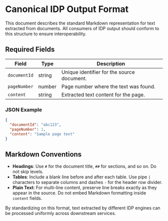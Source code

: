 # Canonical IDP Output Format

This document describes the standard Markdown representation for text extracted from documents. All consumers of IDP output should conform to this structure to ensure interoperability.

## Required Fields

| Field       | Type   | Description                                     |
|-------------|--------|-------------------------------------------------|
| `documentId`| string | Unique identifier for the source document.      |
| `pageNumber`| number | Page number where the text was found.           |
| `content`   | string | Extracted text content for the page.            |

### JSON Example

```json
{
  "documentId": "abc123",
  "pageNumber": 1,
  "content": "Sample page text"
}
```

## Markdown Conventions

- **Headings**: Use `#` for the document title, `##` for sections, and so on. Do not skip levels.
- **Tables**: Include a blank line before and after each table. Use pipe `|` characters to separate columns and dashes `-` for the header row divider.
- **Plain Text**: For multi-line content, preserve line breaks exactly as they appear in the source. Do not embed Markdown formatting inside `content` fields.

By standardizing on this format, text extracted by different IDP engines can be processed uniformly across downstream services.

